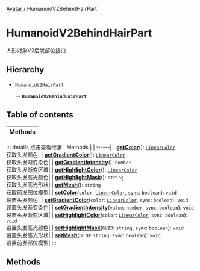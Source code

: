 [Avatar](../groups/Avatar.Avatar.md) / HumanoidV2BehindHairPart

# HumanoidV2BehindHairPart <Badge type="tip" text="Class" /> <Score text="HumanoidV2BehindHairPart" />

人形对象V2后发部位接口

## Hierarchy

- [`HumanoidV2HairPart`](Gameplay.HumanoidV2HairPart.md)

  ↳ **`HumanoidV2BehindHairPart`**

## Table of contents

| Methods |
| :-----|


::: details 点击查看继承
| Methods |
| :-----|
| **[getColor](Gameplay.HumanoidV2HairPart.md#getcolor)**(): [`LinearColor`](Type.LinearColor.md) <br> 获取头发颜色|
| **[getGradientColor](Gameplay.HumanoidV2HairPart.md#getgradientcolor)**(): [`LinearColor`](Type.LinearColor.md) <br> 获取头发渐变染色|
| **[getGradientIntensity](Gameplay.HumanoidV2HairPart.md#getgradientintensity)**(): `number` <br> 获取头发渐变区域|
| **[getHighlightColor](Gameplay.HumanoidV2HairPart.md#gethighlightcolor)**(): [`LinearColor`](Type.LinearColor.md) <br> 获取头发高光颜色|
| **[getHighlightMask](Gameplay.HumanoidV2HairPart.md#gethighlightmask)**(): `string` <br> 获取头发高光形状|
| **[getMesh](Gameplay.HumanoidV2HairPart.md#getmesh)**(): `string` <br> 获取前发部位模型|
| **[setColor](Gameplay.HumanoidV2HairPart.md#setcolor)**(`color`: [`LinearColor`](Type.LinearColor.md), `sync`: `boolean`): `void` <br> 设置头发颜色|
| **[setGradientColor](Gameplay.HumanoidV2HairPart.md#setgradientcolor)**(`color`: [`LinearColor`](Type.LinearColor.md), `sync`: `boolean`): `void` <br> 设置头发渐变染色|
| **[setGradientIntensity](Gameplay.HumanoidV2HairPart.md#setgradientintensity)**(`value`: `number`, `sync`: `boolean`): `void` <br> 设置头发渐变区域|
| **[setHighlightColor](Gameplay.HumanoidV2HairPart.md#sethighlightcolor)**(`color`: [`LinearColor`](Type.LinearColor.md), `sync`: `boolean`): `void` <br> 设置头发高光颜色|
| **[setHighlightMask](Gameplay.HumanoidV2HairPart.md#sethighlightmask)**(`GUID`: `string`, `sync`: `boolean`): `void` <br> 设置头发高光形状|
| **[setMesh](Gameplay.HumanoidV2HairPart.md#setmesh)**(`GUID`: `string`, `sync`: `boolean`): `void` <br> 设置前发部位模型|
:::


## Methods